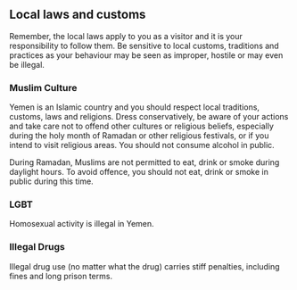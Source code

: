 ## Local laws and customs

Remember, the local laws apply to you as a visitor and it is your responsibility to follow them. Be sensitive to local customs, traditions and practices as your behaviour may be seen as improper, hostile or may even be illegal.

### **Muslim Culture**

Yemen is an Islamic country and you should respect local traditions, customs, laws and religions. Dress conservatively, be aware of your actions and take care not to offend other cultures or religious beliefs, especially during the holy month of Ramadan or other religious festivals, or if you intend to visit religious areas. You should not consume alcohol in public.

During Ramadan, Muslims are not permitted to eat, drink or smoke during daylight hours. To avoid offence, you should not eat, drink or smoke in public during this time.

### **LGBT**

Homosexual activity is illegal in Yemen.

### **Illegal Drugs**

Illegal drug use (no matter what the drug) carries stiff penalties, including fines and long prison terms.
